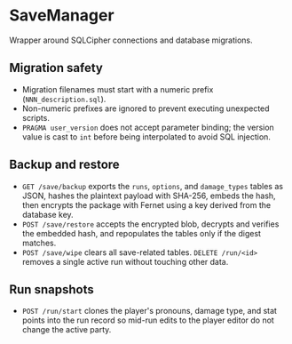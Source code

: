 # SaveManager

Wrapper around SQLCipher connections and database migrations.

## Migration safety
- Migration filenames must start with a numeric prefix (`NNN_description.sql`).
- Non-numeric prefixes are ignored to prevent executing unexpected scripts.
- `PRAGMA user_version` does not accept parameter binding; the version value is
  cast to `int` before being interpolated to avoid SQL injection.

## Backup and restore
- `GET /save/backup` exports the `runs`, `options`, and `damage_types` tables
  as JSON, hashes the plaintext payload with SHA-256, embeds the hash, then
  encrypts the package with Fernet using a key derived from the database key.
- `POST /save/restore` accepts the encrypted blob, decrypts and verifies the
  embedded hash, and repopulates the tables only if the digest matches.
- `POST /save/wipe` clears all save-related tables. `DELETE /run/<id>` removes
  a single active run without touching other data.

## Run snapshots
- `POST /run/start` clones the player's pronouns, damage type, and stat points
  into the run record so mid-run edits to the player editor do not change the
  active party.
